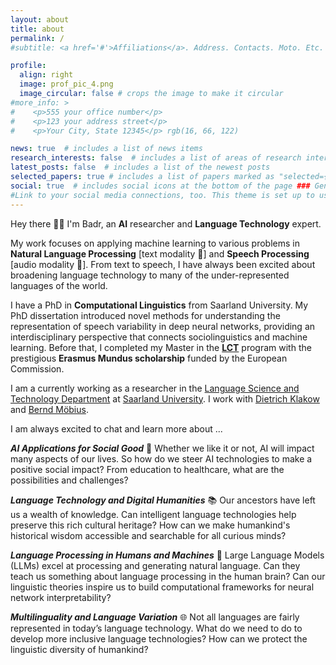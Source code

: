 ```yaml
---
layout: about
title: about
permalink: /
#subtitle: <a href='#'>Affiliations</a>. Address. Contacts. Moto. Etc.

profile:
  align: right
  image: prof_pic_4.png
  image_circular: false # crops the image to make it circular
#more_info: >
#    <p>555 your office number</p>
#    <p>123 your address street</p>
#    <p>Your City, State 12345</p> rgb(16, 66, 122)

news: true  # includes a list of news items
research_interests: false  # includes a list of areas of research interests
latest_posts: false  # includes a list of the newest posts
selected_papers: true # includes a list of papers marked as "selected={true}"
social: true  # includes social icons at the bottom of the page ### Generic Research Interests &nbsp;
#Link to your social media connections, too. This theme is set up to use [Font Awesome icons](https://fontawesome.com/) and [Academicons](https://jpswalsh.github.io/academicons/), like the ones below. Add your Facebook, Twitter, LinkedIn, Google Scholar, or just disable all of them.
---
```

Hey there 👋🏼 I'm Badr, an **AI** researcher and **Language Technology** expert. 

My work focuses on applying machine learning to various problems in **Natural Language Processing** [text modality 📝] and **Speech Processing** [audio modality 💬]. From text to speech, I have always been excited about broadening language technology to many of the under-represented languages of the world. 


I have a PhD in **Computational Linguistics** from Saarland University. My PhD dissertation introduced novel methods for understanding the representation of speech variability in deep neural networks, providing an interdisciplinary perspective that connects sociolinguistics and machine learning. Before that, I completed my Master in the [****LCT****](https://www.coli.uni-saarland.de/lct-coli/) program with the prestigious **Erasmus Mundus scholarship** funded by the European Commission.


I am a currently working as a researcher in the [Language Science and Technology Department](https://www.uni-saarland.de/en/department/lst.html) at [Saarland University](https://www.uni-saarland.de/en/home.html). I work with [Dietrich Klakow](https://scholar.google.de/citations?user=_HtGYmoAAAAJ&amp;hl=en&amp;oi=ao) and [Bernd Möbius](https://www.coli.uni-saarland.de/~moebius/mywww/index.html).


I am always excited to chat and learn more about ...

***AI Applications for Social Good*** 🍏 Whether we like it or not, AI will impact many aspects of our lives. So how do we steer AI technologies to make a positive social impact? From education to healthcare, what are the possibilities and challenges?

***Language Technology and Digital Humanities*** 📚 Our ancestors have left us a wealth of knowledge. Can intelligent language technologies help preserve this rich cultural heritage? How can we make humankind's historical wisdom accessible and searchable for all curious minds?

***Language Processing in Humans and Machines*** 🧠 Large Language Models (LLMs) excel at processing and generating natural language. Can they teach us something about language processing in the human brain? Can our linguistic theories inspire us to build computational frameworks for neural network interpretability?

***Multilinguality and Language Variation*** 🌐 Not all languages are fairly represented in today’s language technology. What do we need to do to develop more inclusive language technologies? How can we protect the linguistic diversity of humankind?


&nbsp;
